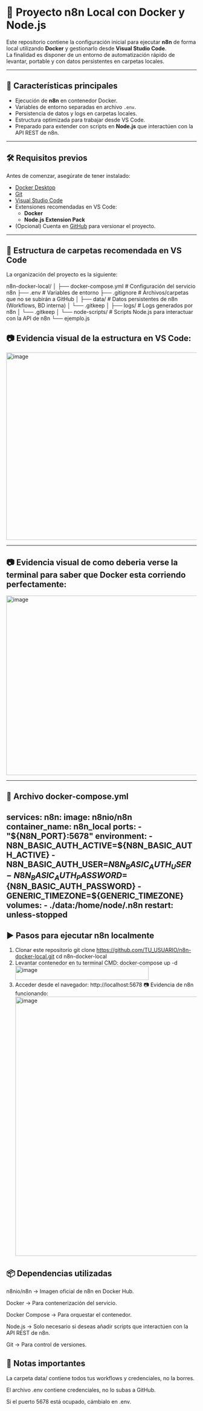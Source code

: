# 🚀 Proyecto n8n Local con Docker y Node.js

Este repositorio contiene la configuración inicial para ejecutar **n8n** de forma local utilizando **Docker** y gestionarlo desde **Visual Studio Code**.  
La finalidad es disponer de un entorno de automatización rápido de levantar, portable y con datos persistentes en carpetas locales.

---

## 📌 Características principales
- Ejecución de **n8n** en contenedor Docker.
- Variables de entorno separadas en archivo `.env`.
- Persistencia de datos y logs en carpetas locales.
- Estructura optimizada para trabajar desde VS Code.
- Preparado para extender con scripts en **Node.js** que interactúen con la API REST de n8n.

---

## 🛠️ Requisitos previos

Antes de comenzar, asegúrate de tener instalado:

- [Docker Desktop](https://www.docker.com/products/docker-desktop)  
- [Git](https://git-scm.com/downloads)  
- [Visual Studio Code](https://code.visualstudio.com/)  
- Extensiones recomendadas en VS Code:
  - **Docker**
  - **Node.js Extension Pack**
- (Opcional) Cuenta en [GitHub](https://github.com/) para versionar el proyecto.

---

## 📂 Estructura de carpetas recomendada en VS Code

La organización del proyecto es la siguiente:

n8n-docker-local/
│
├── docker-compose.yml # Configuración del servicio n8n
├── .env # Variables de entorno
├── .gitignore # Archivos/carpetas que no se subirán a GitHub
│
├── data/ # Datos persistentes de n8n (Workflows, BD interna)
│ └── .gitkeep
│
├── logs/ # Logs generados por n8n
│ └── .gitkeep
│
└── node-scripts/ # Scripts Node.js para interactuar con la API de n8n
└── ejemplo.js


## 📷 **Evidencia visual de la estructura en VS Code:**  

<img width="902" height="496" alt="image" src="https://github.com/user-attachments/assets/ee12e078-00e8-4eee-bb7c-7163758c0982" />

---
## 📷 **Evidencia visual de como deberia verse la terminal para saber que Docker esta corriendo perfectamente:** 

<img width="1112" height="475" alt="image" src="https://github.com/user-attachments/assets/faee14dd-f88e-4a02-bfcd-cf040b46200c" />

---
## 🐳 Archivo docker-compose.yml
services:
  n8n:
    image: n8nio/n8n
    container_name: n8n_local
    ports:
      - "${N8N_PORT}:5678"
    environment:
      - N8N_BASIC_AUTH_ACTIVE=${N8N_BASIC_AUTH_ACTIVE}
      - N8N_BASIC_AUTH_USER=${N8N_BASIC_AUTH_USER}
      - N8N_BASIC_AUTH_PASSWORD=${N8N_BASIC_AUTH_PASSWORD}
      - GENERIC_TIMEZONE=${GENERIC_TIMEZONE}
    volumes:
      - ./data:/home/node/.n8n
    restart: unless-stopped
---

##  ▶️ Pasos para ejecutar n8n localmente
   1) Clonar este repositorio
      git clone https://github.com/TU_USUARIO/n8n-docker-local.git
      cd n8n-docker-local
   2) Levantar contenedor en tu terminal CMD: docker-compose up -d
      <img width="353" height="37" alt="image" src="https://github.com/user-attachments/assets/bd030750-4caa-465e-8503-64ba34c78de7" />
   3) Acceder desde el navegador: http://localhost:5678
      📷 Evidencia de n8n funcionando:
      <img width="1354" height="686" alt="image" src="https://github.com/user-attachments/assets/9297037b-2107-49d0-898a-22e4271e777a" />

## 📦 Dependencias utilizadas
  n8nio/n8n → Imagen oficial de n8n en Docker Hub.

  Docker → Para contenerización del servicio.

  Docker Compose → Para orquestar el contenedor.

  Node.js → Solo necesario si deseas añadir scripts que interactúen con la API REST de n8n.

  Git → Para control de versiones.

## 📄 Notas importantes
  La carpeta data/ contiene todos tus workflows y credenciales, no la borres.

  El archivo .env contiene credenciales, no lo subas a GitHub.

  Si el puerto 5678 está ocupado, cámbialo en .env.





